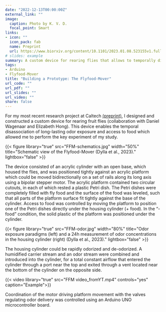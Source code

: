 ```yaml
---
date: "2022-12-13T00:00:00Z"
external_link: ""
image:
  caption: Photo by K. V. D.
  focal_point: Smart
links:
- icon: ""
  icon_pack: fab
  name: Preprint
  url: https://www.biorxiv.org/content/10.1101/2023.01.08.523155v1.full.pdf
# slides: example
summary: A custom device for rearing flies that allows to temporally disassociate chronic exposure to a specific odor from the presence of food.
tags: 
- Arduino
- Flyfood-Mover
title: "Building a Prototype: The Flyfood-Mover"
url_code: ""
url_pdf: ""
url_slides: ""
url_video: ""
share: false
---
```


For my most recent research project at Caltech [(preprint)](https://www.biorxiv.org/content/10.1101/2023.01.08.523155v1), I designed and constructed a custom device for rearing fruit flies (collaboration with Daniel Wagenaar and Elizabeth Hong). This device enables the temporal disassociation of long-lasting odor exposure and access to food which allowed me to perform the key experiment of my study.

{{< figure library="true" src="FFM-schematics.jpg" width="50%" title="Schematic view of the Flyfood-Mover (Dylla et al., 2023)." lightbox="false" >}}

The device consisted of an acrylic cylinder with an open base, which housed the flies, and was positioned tightly against an acrylic platform which could be moved bidirectionally on a set of rails along its long axis using a bipolar stepper motor. The acrylic platform contained two circular cutouts, in each of which rested a plastic Petri dish. The Petri dishes were completely filled with fly food and the surface of the food was leveled, such that all parts of the platform surface fit tightly against the base of the cylinder. Access to food was controlled by moving the platform to position one of the Petri dishes directly under the housing cylinder (+ food). In the “- food” condition, the solid plastic of the platform was positioned under the cylinder.

{{< figure library="true" src="FFM-odor.jpg" width="80%" title="Odor exposure paradigms (left) and a 24h measurement of odor concentrations in the housing cylinder (right) (Dylla et al., 2023)." lightbox="false" >}}

The housing cylinder could be rapidly odorized and de-odorized. A humidified carrier stream and an odor stream were combined and introduced into the cylinder, for a total constant airflow that entered the cylinder through a port near the top and exited through a vent located near the bottom of the cylinder on the opposite side. 

{{< video library="true" src="FFM video_fromYT.mp4" controls="yes" caption="Example">}}

Coordination of the motor driving platform movement with the valves regulating odor delivery was controlled using an Arduino UNO microcontroller board. 
